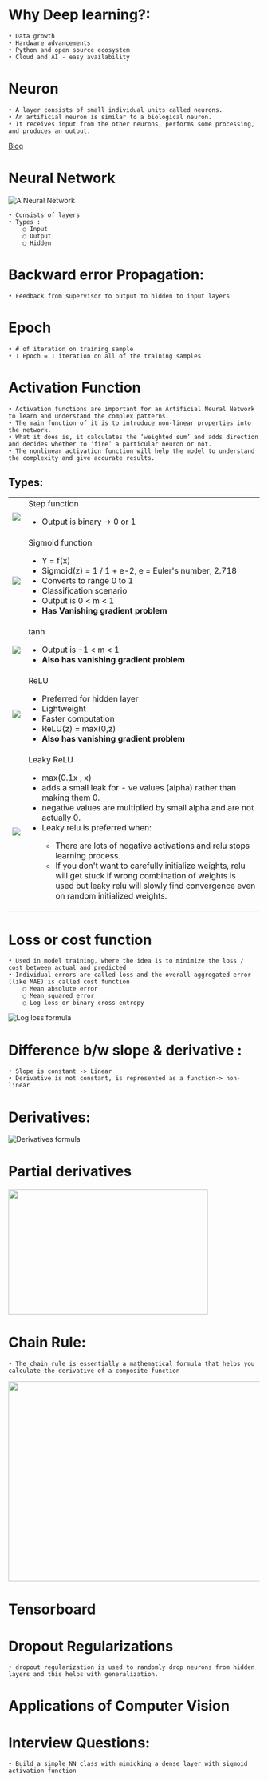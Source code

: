 # Why Deep learning?:
	• Data growth
	• Hardware advancements
	• Python and open source ecosystem
    • Cloud and AI - easy availability 

# Neuron
	• A layer consists of small individual units called neurons. 
	• An artificial neuron is similar to a biological neuron. 
	• It receives input from the other neurons, performs some processing, and produces an output.
<a href="https://www.analyticsvidhya.com/blog/2021/03/basics-of-neural-network/">Blog</a>

# Neural Network

![A Neural Network](https://github.com/krishnajiraoh/MyLearningMaterials/blob/main/Deep%20Learning/images/nn.png)

	• Consists of layers
	• Types :
		○ Input
		○ Output
		○ Hidden

# Backward error Propagation:
	• Feedback from supervisor to output to hidden to input layers

# Epoch
	• # of iteration on training sample
	• 1 Epoch = 1 iteration on all of the training samples


# Activation Function
	• Activation functions are important for an Artificial Neural Network to learn and understand the complex patterns. 
	• The main function of it is to introduce non-linear properties into the network.
	• What it does is, it calculates the ‘weighted sum’ and adds direction and decides whether to ‘fire’ a particular neuron or not. 
	• The nonlinear activation function will help the model to understand  the complexity and give accurate results.
	
## Types:
<table><tr>
	<td><img src="https://github.com/krishnajiraoh/MyLearningMaterials/blob/main/Deep%20Learning/images/activation_funtions_step.PNG" /></td>
	<td>Step function<br>
		<ul>
			<li>Output is binary -> 0 or 1</li>
		</ul>
	</td>
	</tr>
	<tr>
		<td><img src="https://github.com/krishnajiraoh/MyLearningMaterials/blob/main/Deep%20Learning/images/activation_function_sigmoid.png" /></td>
	<td>Sigmoid function<br>
		<ul>
			<li>Y = f(x)</li>
			<li>Sigmoid(z) = 1 / 1 + e-2, e = Euler's number, 2.718</li>
			<li>Converts to range 0 to 1</li>
			<li>Classification scenario</li>
			<li>Output is 0 < m < 1</li>
			<li><b>Has Vanishing gradient problem</b></li>
		</ul>
	</td>
	</tr>
	<tr>
		<td><img src="https://github.com/krishnajiraoh/MyLearningMaterials/blob/main/Deep%20Learning/images/activation_function_tanh.png" /></td>
	<td>tanh<br>
		<ul>
			<li>Output is -1 < m < 1</li>
			<li><b>Also has vanishing gradient problem</b></li>
		</ul>
	</td>
	</tr>
	<tr>
		<td><img src="https://github.com/krishnajiraoh/MyLearningMaterials/blob/main/Deep%20Learning/images/activation_funtions_relu.png" /></td>
		<td>ReLU
			<ul>
				<li>Preferred for hidden layer</li>
				<li>Lightweight</li>
				<li>Faster computation</li>
				<li>ReLU(z) = max(0,z)</li>
				<li><b>Also has vanishing gradient problem</b></li>
			</ul>
		</td>
	</tr>	
	<tr>
		<td><img src="https://github.com/krishnajiraoh/MyLearningMaterials/blob/main/Deep%20Learning/images/activation_function_leaky_relu.png" /></td>
		<td>Leaky ReLU
			<ul>
				<li>max(0.1x , x)</li>
				<li>adds a small leak for - ve values (alpha) rather than making them 0. </li>
				<li>negative values are multiplied by small alpha and are not actually 0. </li>
				<li>Leaky relu is preferred when:</li>
				<ul>
					<li>There are lots of negative activations and relu stops learning process.</li>
					<li>If you don't want to carefully initialize weights, relu will get stuck if wrong combination of weights is used but leaky relu will slowly find convergence even on random initialized weights.</li>
				</ul>				
			</ul>
		</td>
	</tr>
</table>

# Loss or cost function
	• Used in model training, where the idea is to minimize the loss / cost between actual and predicted
	• Individual errors are called loss and the overall aggregated error (like MAE) is called cost function
		○ Mean absolute error
		○ Mean squared error
		○ Log loss or binary cross entropy

![Log loss formula](https://github.com/krishnajiraoh/MyLearningMaterials/blob/main/Deep%20Learning/images/log_loss.png)
			

# Difference b/w slope & derivative :
	• Slope is constant -> Linear
	• Derivative is not constant, is represented as a function-> non-linear

# Derivatives:
![Derivatives formula](https://github.com/krishnajiraoh/MyLearningMaterials/blob/main/Deep%20Learning/images/derivatives.png)

# Partial derivatives
<cener><img src="https://github.com/krishnajiraoh/MyLearningMaterials/blob/main/Deep%20Learning/images/partial_derivatives.png" height=250 width=400 /></center>


# Chain Rule:
	• The chain rule is essentially a mathematical formula that helps you calculate the derivative of a composite function

<img src="https://github.com/krishnajiraoh/MyLearningMaterials/blob/main/Deep%20Learning/images/chain_rule.png" height=400 width=800 />


# Tensorboard

# Dropout Regularizations
	• dropout regularization is used to randomly drop neurons from hidden layers and this helps with generalization.

# Applications of Computer Vision


# Interview Questions:

    • Build a simple NN class with mimicking a dense layer with sigmoid activation function

				
